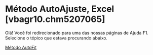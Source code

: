 
# Método AutoAjuste, Excel [vbagr10.chm5207065]

Olá! Você foi redirecionado para uma das nossas páginas de Ajuda F1. Selecione o tópico que estava procurando abaixo.

[Método AutoFit](http://msdn.microsoft.com/library/45dea7dd-7695-1f72-9bf7-9ab4cbbd74ec%28Office.15%29.aspx)
